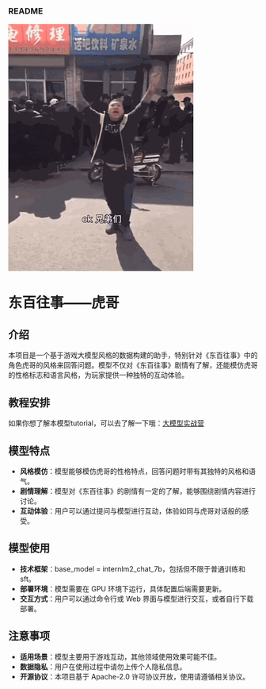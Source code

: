 ### README

![Banner Image](imgs/dongbei-wangshi-huge.png)

# 东百往事——虎哥

## 介绍
本项目是一个基于游戏大模型风格的数据构建的助手，特别针对《东百往事》中的角色虎哥的风格来回答问题。模型不仅对《东百往事》剧情有了解，还能模仿虎哥的性格标志和语言风格，为玩家提供一种独特的互动体验。

## 教程安排
如果你想了解本模型tutorial，可以去了解一下哦：[大模型实战营](https://github.com/InternLM/Tutorial)

## 模型特点
- **风格模仿**：模型能够模仿虎哥的性格特点，回答问题时带有其独特的风格和语气。
- **剧情理解**：模型对《东百往事》的剧情有一定的了解，能够围绕剧情内容进行讨论。
- **互动体验**：用户可以通过提问与模型进行互动，体验如同与虎哥对话般的感受。

## 模型使用
- **技术框架**：base_model = internlm2_chat_7b，包括但不限于普通训练和sft。
- **部署环境**：模型需要在 GPU 环境下运行，具体配置后端需要更新。
- **交互方式**：用户可以通过命令行或 Web 界面与模型进行交互，或者自行下载部署。

## 注意事项
- **适用场景**：模型主要用于游戏互动，其他领域使用效果可能不佳。
- **数据隐私**：用户在使用过程中请勿上传个人隐私信息。
- **开源协议**：本项目基于 Apache-2.0 许可协议开放，使用请遵循相关协议。
